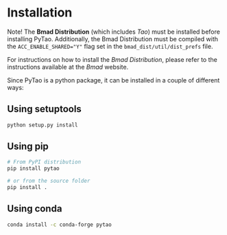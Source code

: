 Installation
============

Note! The **Bmad Distribution** (which includes *Tao*) must be installed
before installing PyTao. Additionally, the Bmad Distribution must be
compiled with the `ACC_ENABLE_SHARED="Y"` flag set in the
`bmad_dist/util/dist_prefs` file.

For instructions on how to install the *Bmad Distribution*, please refer
to the instructions available at the *Bmad* website.

Since PyTao is a python package, it can be installed in a couple of
different ways:

Using setuptools
----------------

```bash
python setup.py install
```

Using pip
---------

```bash
# From PyPI distribution
pip install pytao

# or from the source folder
pip install .
```

Using conda
-----------

```bash
conda install -c conda-forge pytao
```
